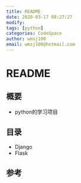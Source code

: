 ```yaml
---
title: README
date: 2020-03-17 08:27:27
modify: 
tags: [python]
categories: CodeSpace
author: wmsj100
email: wmsj100@hotmail.com
---
```


# README

## 概要

- python的学习项目

## 目录

- Django 
- Flask

## 参考

